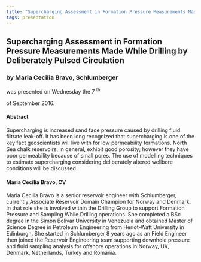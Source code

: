 ```yaml
---
title: "Supercharging Assessment in Formation Pressure Measurements Made While Drilling by Deliberately Pulsed Circulation (Maria Cecilia Bravo, Schlumberger)"
tags: presentation
---
```



		
<h2>
Supercharging Assessment in Formation Pressure Measurements Made While Drilling by Deliberately Pulsed Circulation
</h2>

 



		
<h3>
by Maria Cecilia Bravo, Schlumberger
</h3>

 



 
<p>
was presented on Wednesday the 7
<sup>
th
</sup>

 of September 2016.
</p>

	

<h4>
Abstract
</h4>



            
<p>
Supercharging is increased sand face pressure caused by drilling fluid filtrate leak-off.  It has been long recognized that supercharging is one of the key fact geoscientists will live with for low permeability formations. North Sea chalk reservoirs, in general, exhibit good porosity; however they have poor permeability because of small pores. The use of modelling techniques to estimate supercharging considering deliberately altered wellbore conditions will be discussed. 
</p>







<h4>
Maria Cecilia Bravo, CV
</h4>





      
<p>
Maria Cecilia Bravo is a senior reservoir engineer with Schlumberger, currently Associate Reservoir Domain Champion for Norway and Denmark. In that role she is involved within the Drilling Group to support Formation Pressure and Sampling While Drilling operations. She completed a BSc degree in the Simon Bolivar University in Venezuela and obtained Master of Science Degree in Petroleum Engineering from Heriot-Watt University in Edinburgh. She started in Schlumberger 8 years ago as an Field Engineer then joined the Reservoir Engineering team supporting downhole pressure and fluid sampling analysis for offshore operations in Norway, UK, Denmark, Netherlands, Turkey and Romania.
</p>



